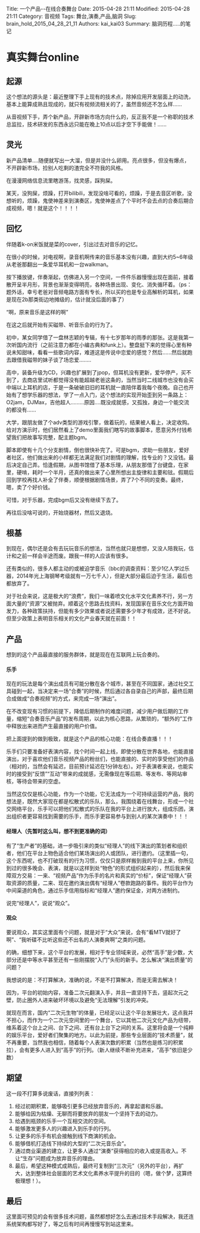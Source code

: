 ﻿Title: 一个产品--在线合奏舞台
Date: 2015-04-28 21:11
Modified: 2015-04-28 21:11
Category: 音视频
Tags: 舞台,演奏,产品,脑洞
Slug: brain_hold_2015_04_28_21_11
Authors: kai_kai03
Summary: 脑洞历程.....的笔记

# 真实舞台online #
## 起源 ##
这个想法的源头是：最近整理下手上现有的技术点，除掉应用开发层面上的动洗，基本上能算成熟且现成的，就只有视频流相关的了，虽然音频还不怎么样......


从音视频下手，弄个新产品，开辟新市场方向什么的，反正我不是一个称职的技术总监拉，技术研发的东西永远只能在晚上10点以后才空下手能做！......


## 灵光 ##
新产品清单....随便就写出一大溜，但是并没什么卵用。亮点很多，但没有爆点，不开辟新市场，捡别人吃剩的渣完全不符我的风格。


在漫漫网络信息流里瞎游荡，找灵感，踩狗屎。


某天，没狗屎，烦躁，打开bilibili，发现没啥可看的，烦躁，于是去音区听歌，没想听的，烦躁，鬼使神差来到演奏区，鬼使神差点了个平时不会去点的合奏后期合成视频，嗯！就是这个！！！！


## 回忆 ##
伴随着k-on米饭就是菜的cover，引出过去对音乐的记忆。


在很小的时候，对电视啊，录音机啊传来的音乐基本没有兴趣，直到大约5~6年级从老爸那翻出一条爱华耳机和一台walkman。


按下播放键，伴奏渐起，仿佛进入另一个空间，一件件乐器慢慢出现在面前，接着散开呈半月形，背景也渐渐变得明亮，各种场景出现、变化、消失循环着。（ps：题外话，幸亏老爸对音频电路方面有专长，所以买的也是专业高解析的耳机，如果是现在2b那类街边地摊级的，估计就没后面的事了）

“啊，原来音乐是这样的啊”


在这之后就开始有买磁带、听音乐会的行为了。


初中，某女同学借了一盘林志颖的专辑，有十七岁那年的雨季的那张。这是我第一次听国内流行（之前注意力都在小编古典和funk上）。整盘挺下来的觉得心里有种说未知甜味，看看一些歌词内容，难道这是传说中恋爱的感觉？然后......然后就跑去跟借我磁带的妹子谈了场恋爱........


高中，装备升级为CD，兴趣也扩展到了jpop，但耳机没有更新，爱华停产，买不到了，去商店里试听都觉得没有能超越老爸这条的，当然当时二线城市也没有会买中端以上耳机的店，于是一条破破旧旧的耳机就一直陪伴着我每个夜晚。自己也开始有了想学乐器的想法，学了一点入门，这个想法的实现开始歪到另一条路上： O2jam，DJMax，吉他超人.........原因....既没成就感，又孤独，身边一个能交流的都没有......


大学，跟朋友做了个adv类型的游戏引擎，做着玩的，结果被人看上，决定收购。给对方演示时，他们居然看上了demo里面我们瞎写的故事脚本，愿意另外付钱希望我们把故事写完整，配主题bgm。


脚本即使有十几个分支剧情，倒也很快补完了。可是bgm，求助一些朋友，爱好者社区，他们做出来的小样都无法满足我们对剧情的理解，找专业的？又没钱。最后决定自己弄。恰逢假期，从图书馆借了基本乐理，从朋友那借了台键盘，在家里，硬啃，耗时一个半月，还真的做出来了心里所想出主旋律和主要和铉。假期后回到学校再找人补全了伴奏，顺便根据剧情场景，弄了7个不同的变奏。最终，嗯，卖了个好价钱。


可惜，对于乐器，完成bgm后又没有继续下去了。


再往后没啥可说的，开始烧器材，然后又退烧。

## 根基 ##
到现在，偶尔还是会有去玩玩音乐的想法，当然也就只是想想，又没人陪我玩，估计和之前一样会半途而废。跟我一样的人应该有很多。


还有类似的，很多人都主动的或被迫学音乐（bbc的调查资料：至少1亿人学过乐器，2014年光上海钢琴考级就有一万七千人），但是大部分最后迫于生活，最后也都放弃了。


对于社会来说，这是极大的“浪费”，我们一味着喷文化水平文化素养不行，另一方面大量的“资源”又被抛弃。顺着这个思路去找资料，发现国家在音乐文化方面开始发力，各种政策扶持，但能有多少效果或者说还需要多少年才有成效，还不好说。但至少政策上表明音乐相关的文化产业春天就在前面！！


## 产品 ##
想到的这个产品最直接的服务群体，就是现在在互联网上玩合奏的。

#### 乐手 ####
现在的玩法是每个演出成员有可能分散在各个城市，甚至在不同国家，通过社交工具碰到一起，当决定来一场“合奏”的时候，然后通过各自录自己的声部，最终后期合成做成“合奏视频”的方式，来完成一场“演出”。


在不改变现有习惯的前提下，降低后期制作的难度问题，减少用户做后期的工作量，缩短“合奏音乐产品”的发布周期，以此为核心思路，从繁琐的，“额外的”工作中释放出来进而产生最直接的用户价值。


把上面提到的做到极致，就是这个产品的核心功能：在线合奏直播！！！


乐手们只要准备好表演内容，找个时间一起上线，即使分散在世界各地，也能直接演出，对于喜欢他们音乐视频产品的粉丝们，也能直接的、实时的享受他们的作品（相对的，当然会有延迟，目前预计延迟在1分钟左右）。对于表演者来说，也能实时的接受到“反馈”“互动”带来的成就感，无需像现在等后期、等发布、等网站审核，等待会带来的空虚。


当然这仅仅是核心功能，作为一个功能，它无法成为一个可持续运营的产品，我的想法是，既然大家现在都是松散式的乐队，那么，我围绕着在线舞台，形成一个社交网络平台，乐手可以把他们松散式的乐队在我的平台上进行放大，组成乐团，演出组织者更容易找到需要的乐手，而乐手更容易参与到别人的某次演奏中！！！


#### 经理人（先暂时这么叫，想不到更准确的词） ####
有了“生产者”的基础，进一步吸引来的类似“经理人”的线下演出的策划者和组织者，他们在平台上物色适合他们某场演出的人或团队，进行邀约。（这里插一句，这个东西呢，也不打破现有的行为习惯，仅仅只是原样搬到我的平台上来，你所见到过的很多晚会、表演，就是以这样到处“物色”的形式组织起来的），然后我来保障双方交易：一来、“视频产品”作为乐手的名片和真实的“价标”，保证“经理人”获取资源的质量，二来、现在邀约演出偶有“经理人”卷款跑路的事件。我的平台作为中间渠道的角色，通过乐手信用指标和“经理人”邀约保证金，对两方进制约。

说完“经理人”，说说“观众”。

#### 观众 ####
要说观众，其实这里面有个问题，就是对于“大众”来说，会有“看MTV就好了啊”、“我听碟不比听这些还不出名的人演奏爽啊”之类的问题。

的确，细想下来，这个平台的发展，相对于专业领域来说，必然“高手”是少数，大部分还是中等水平甚至还有一些刚摆脱“入门”头衔的新手。怎么解决“演出质量”的问题？

我想说的是：不打算解决，准确的说，不是不打算解决，而是无需去解决！

因为，平台的初始内容，准备二次元翻演入手，并且一直坚持下去，竖起次元之壁，防止圈外人进来破坏环境以及避免“无法理解”引发的冲突。

就现在而言，国内“二次元生物”的体量，已经足以让这个平台发展壮大，这点我并不担心，而作为一个二次元空间里的一个舞台，它以其他二次元文化产品为纽带，维系着这个台上之间、台下之间、还有台上台下之间的关系。这里将会是一个纯粹的娱乐平台，爱好者们聚集的地方。以此为前提，那些专业层面的“技术质量”，就不再重要，当然我也相信，随着每个人表演次数的积累（当然也是练习的积累拉），会有更多人进入到“高手”的行列。（新人继续不断补充进来，“高手”依旧是少数）

## 期望 ##

这一段不打算多说废话，直接列列表：

1. 经过初期积累，能够吸引更多已经放弃音乐的，再拿起谱和乐器。
2. 能够给因为枯燥、无聊而将要放弃的朋友一个坚持下去的动力。
3. 给遇到瓶颈的乐手一个互相交流的空间。
4. 能够激发更多人的兴趣进入到乐手的行列。
5. 让更多的乐手有机会接触到线下商演的机会。
6. 能够借机打造线下持续的大型的“二次元音乐会”。
7. 通过商业渠道的建立，让更多人通过“演奏”获得相应的收入或提高收入。不让“生存”问题成为放弃音乐的理由。
8. 最后，希望这种模式成熟后，最终可复制到“三次元”（另外的平台），再扩大，达到整体社会层面的艺术文化素养水平提升的目的（嗯，做个梦，这算终极理想！）。

## 最后 ##
这里面可预见的会有很多技术问题，虽然都想好怎么去通过技术手段解决，我还连系统架构都写好了，等之后有时间再慢慢写到站这里来。
